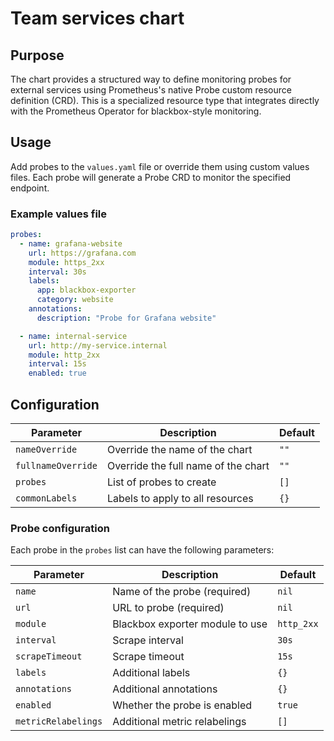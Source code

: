 # Team services chart


## Purpose

The chart provides a structured way to define monitoring probes for external services using Prometheus's native Probe custom resource definition (CRD). 
This is a specialized resource type that integrates directly with the Prometheus Operator for blackbox-style monitoring.

## Usage

Add probes to the `values.yaml` file or override them using custom values files. Each probe will generate a Probe CRD to monitor the specified endpoint.

### Example values file

```yaml
probes:
  - name: grafana-website
    url: https://grafana.com
    module: https_2xx
    interval: 30s
    labels:
      app: blackbox-exporter
      category: website
    annotations:
      description: "Probe for Grafana website"

  - name: internal-service
    url: http://my-service.internal
    module: http_2xx
    interval: 15s
    enabled: true
```

## Configuration

| Parameter | Description | Default |
|-----------|-------------|---------|
| `nameOverride` | Override the name of the chart | `""` |
| `fullnameOverride` | Override the full name of the chart | `""` |
| `probes` | List of probes to create | `[]` |
| `commonLabels` | Labels to apply to all resources | `{}` |

### Probe configuration

Each probe in the `probes` list can have the following parameters:

| Parameter | Description | Default |
|-----------|-------------|---------|
| `name` | Name of the probe (required) | `nil` |
| `url` | URL to probe (required) | `nil` |
| `module` | Blackbox exporter module to use | `http_2xx` |
| `interval` | Scrape interval | `30s` |
| `scrapeTimeout` | Scrape timeout | `15s` |
| `labels` | Additional labels | `{}` |
| `annotations` | Additional annotations | `{}` |
| `enabled` | Whether the probe is enabled | `true` |
| `metricRelabelings` | Additional metric relabelings | `[]` | 
